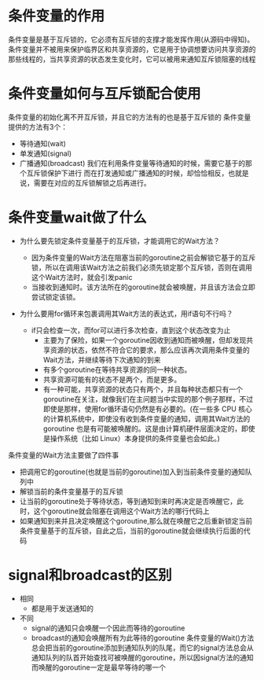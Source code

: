# 条件变量的作用
条件变量是基于互斥锁的，它必须有互斥锁的支撑才能发挥作用(从源码中得知)。  
条件变量并不被用来保护临界区和共享资源的，它是用于协调想要访问共享资源的那些线程的，当共享资源的状态发生变化时，它可以被用来通知互斥锁阻塞的线程 

# 条件变量如何与互斥锁配合使用
条件变量的初始化离不开互斥锁，并且它的方法有的也是基于互斥锁的
条件变量提供的方法有3个：
- 等待通知(wait)
- 单发通知(signal)
- 广播通知(broadcast)
我们在利用条件变量等待通知的时候，需要它基于的那个互斥锁保护下进行
而在打发通知或广播通知的时候，却恰恰相反，也就是说，需要在对应的互斥锁解锁之后再进行。

# 条件变量wait做了什么
- 为什么要先锁定条件变量基于的互斥锁，才能调用它的Wait方法？
  - 因为条件变量的Wait方法在阻塞当前的goroutine之前会解锁它基于的互斥锁，所以在调用该Wait方法之前我们必须先锁定那个互斥锁，否则在调用这个Wait方法时，就会引发panic
  - 当接收到通知时。该方法所在的goroutine就会被唤醒，并且该方法会立即尝试锁定该锁。
  
- 为什么要用for循环来包裹调用其Wait方法的表达式，用if语句不行吗？
  - if只会检查一次，而for可以进行多次检查，直到这个状态改变为止
    - 主要为了保险，如果一个goroutine因收到通知而被唤醒，但却发现共享资源的状态，依然不符合它的要求，那么应该再次调用条件变量的Wait方法，并继续等待下次通知的到来
    - 有多个goroutine在等待共享资源的同一种状态。
    - 共享资源可能有的状态不是两个，而是更多。
    - 有一种可能，共享资源的状态只有两个，并且每种状态都只有一个goroutine在关注，就像我们在主问题当中实现的那个例子那样，不过即使是那样，使用for循环语句仍然是有必要的。(在一些多 CPU 核心的计算机系统中，即使没有收到条件变量的通知，调用其Wait方法的 goroutine 也是有可能被唤醒的。这是由计算机硬件层面决定的，即使是操作系统（比如 Linux）本身提供的条件变量也会如此。)


条件变量的Wait方法主要做了四件事
  - 把调用它的goroutine(也就是当前的goroutine)加入到当前条件变量的通知队列中
  - 解锁当前的条件变量基于的互斥锁
  - 让当前的goroutine处于等待状态，等到通知到来时再决定是否唤醒它，此时，这个goroutine就会阻塞在调用这个Wait方法的哪行代码上
  - 如果通知到来并且决定唤醒这个goroutine,那么就在唤醒它之后重新锁定当前条件变量基于的互斥锁，自此之后，当前的goroutine就会继续执行后面的代码

# signal和broadcast的区别
- 相同
  - 都是用于发送通知的
- 不同
  - signal的通知只会唤醒一个因此而等待的goroutine
  - broadcast的通知会唤醒所有为此等待的goroutine
条件变量的Wait()方法总会把当前的goroutine添加到通知队列的队尾，而它的signal方法总会从通知队列的队首开始查找可被唤醒的goroutine，所以因signal方法的通知而唤醒的goroutine一定是最早等待的哪一个
